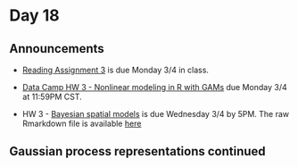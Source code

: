 # Day 18

## Announcements

* [Reading Assignment 3](https://drive.google.com/file/d/1r9FnpBz3-zcHE-fo36MHSb-JG2ObLf00/view) is due Monday 3/4 in class.

* [Data Camp HW 3 - Nonlinear modeling in R with GAMs](https://sites.google.com/view/stat-5413-spring-2020/assignments) due Monday 3/4 at 11:59PM CST.

* HW 3 - [Bayesian spatial models](https://drive.google.com/file/d/1HlxQRUXt1A6poXQkC3tRQkluMK1oTQMV/view) is due Wednesday 3/4 by 5PM. The raw Rmarkdown file is available [here](https://drive.google.com/file/d/11UcZKWSrnOOaskucIBKKCkigUDcfKF6x/view)

## Gaussian process representations continued
